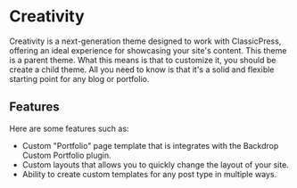 # Creativity
Creativity is a next-generation theme designed to work with ClassicPress, offering an ideal experience for showcasing your site's content. This theme is a parent theme. What this means is that to customize it, you should be create a child theme. All you need to know is that it's a solid and flexible starting point for any blog or portfolio.

## Features
Here are some features such as:

* Custom "Portfolio" page template that is integrates with the Backdrop Custom Portfolio plugin.
* Custom layouts that allows you to quickly change the layout of your site.
* Ability to create custom templates for any post type in multiple ways.
